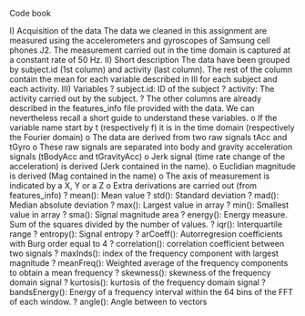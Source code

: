 Code book

I) Acquisition of the data
The data we cleaned in this assignment are measured using the accelerometers and
gyroscopes of Samsung cell phones J2. The measurement carried out in the time domain is
captured at a constant rate of 50 Hz.
II) Short description
The data have been grouped by subject.id (1st column) and activity (last column).
The rest of the column contain the mean for each variable described in III for each subject
and each activity.
III) Variables
? subject.id: ID of the subject
? activity: The activity carried out by the subject.
? The other columns are already described in the features_info file provided with the
data. We can nevertheless recall a short guide to understand these variables.
o If the variable name start by t (respectively f) it is in the time domain
(respectively the Fourier domain)
o The data are derived from two raw signals tAcc and tGyro
o These raw signals are separated into body and gravity acceleration signals
(tBodyAcc and tGravityAcc)
o Jerk signal (time rate change of the acceleration) is derived (Jerk contained in
the name).
o Euclidian magnitude is derived (Mag contained in the name)
o The axis of measurement is indicated by a X, Y or a Z
o Extra derivations are carried out (from features_info)
? mean(): Mean value
? std(): Standard deviation
? mad(): Median absolute deviation
? max(): Largest value in array
? min(): Smallest value in array
? sma(): Signal magnitude area
? energy(): Energy measure. Sum of the squares divided by the number
of values.
? iqr(): Interquartile range
? entropy(): Signal entropy
? arCoeff(): Autorregresion coefficients with Burg order equal to 4
? correlation(): correlation coefficient between two signals
? maxInds(): index of the frequency component with largest magnitude
? meanFreq(): Weighted average of the frequency components to obtain
a mean frequency
? skewness(): skewness of the frequency domain signal
? kurtosis(): kurtosis of the frequency domain signal
? bandsEnergy(): Energy of a frequency interval within the 64 bins of
the FFT of each window.
? angle(): Angle between to vectors